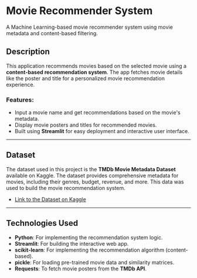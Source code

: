 # Movie Recommender System

A Machine Learning-based movie recommender system using movie metadata and content-based filtering.

## Description

This application recommends movies based on the selected movie using a **content-based recommendation system**. The app fetches movie details like the poster and title for a personalized movie recommendation experience.

### Features:
- Input a movie name and get recommendations based on the movie's metadata.
- Display movie posters and titles for recommended movies.
- Built using **Streamlit** for easy deployment and interactive user interface.

---

## Dataset

The dataset used in this project is the **TMDb Movie Metadata Dataset** available on Kaggle. The dataset provides comprehensive metadata for movies, including their genres, budget, revenue, and more. This data was used to build the movie recommendation system.

- [Link to the Dataset on Kaggle](https://www.kaggle.com/datasets/tmdb/tmdb-movie-metadata)

---

## Technologies Used

- **Python**: For implementing the recommendation system logic.
- **Streamlit**: For building the interactive web app.
- **scikit-learn**: For implementing the recommendation algorithm (content-based).
- **pickle**: For loading pre-trained movie data and similarity matrices.
- **Requests**: To fetch movie posters from the **TMDb API**.

 
